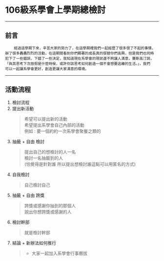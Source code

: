 # **106級系學會上學期總檢討** #
--------------------------------

## 前言
````
	經過這學期下來，辛苦大家的努力了，在這學期裡我們一起經歷了很多很了不起的事情，
辦了很多轟轟烈烈的活動，在這期間看到你們顯著的成長真的很替你們高興，但是我們也同時
犯下了一些錯誤，下錯了一些決定，我知道現在系學會的現狀還不夠讓人滿意，賽斯高汀說，
「與其思考下次放假是什麼時候，或許你該思考如何創造一個不會想要逃離的生活。」，我們
可以一起讓系學會更好，創造更讓大家滿意的環境。
````
----------------------------------

**活動流程**
-------------------------------------
1. 檢討流程
2. 提出新活動
	>希望可以提出新的活動  
	希望提出系學會自己內部的活動  
	例如 : 要一個約約一次系學會聚餐之類的
3. 抽籤 + 自由 檢討
	>提出自己的想檢討的人一名  
	檢討一名抽籤到的人  
	(怕覺得是針對誰 所以提出想檢討誰這點可以用匿名的方式)
4. 自我檢討
	>自己檢討自己
5. 抽籤 + 自由 誇獎
	>誇獎或感謝你抽到的那個人  
	說出你想誇獎或感謝的人
6. 檢討幹部
	>就是檢討幹部
7. 結論 + 新辦法如何推行
	>* 大家一起加入系學會行事曆拔
